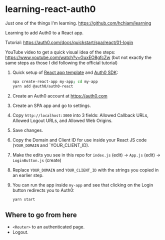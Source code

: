 # learning-react-auth0

Just one of the things I'm learning. <https://github.com/hchiam/learning>

Learning to add Auth0 to a React app.

Tutorial: <https://auth0.com/docs/quickstart/spa/react/01-login>

YouTube video to get a quick visual idea of the steps: <https://www.youtube.com/watch?v=GuxEO8gfcZw> (but not exactly the same steps as those I did following the official tutorial)

1. Quick setup of [React app template](https://github.com/facebook/create-react-app) and [Auth0 SDK](https://github.com/auth0/auth0-react):

   ```bash
   npx create-react-app my-app; cd my-app
   yarn add @auth0/auth0-react
   ```

2. Create an Auth0 account at <https://auth0.com>
3. Create an SPA app and go to settings.
4. Copy `http://localhost:3000` into 3 fields: Allowed Callback URLs, Allowed Logout URLs, and Allowed Web Origins.
5. Save changes.
6. Copy the Domain and Client ID for use inside your React JS code (`YOUR_DOMAIN` and `YOUR_CLIENT_ID).
7. Make the edits you see in this repo for `index.js` (edit) -> `App.js` (edit) -> `LoginButton.js` (create)
8. Replace `YOUR_DOMAIN` and `YOUR_CLIENT_ID` with the strings you copied in an earlier step.
9. You can run the app inside `my-app` and see that clicking on the Login button redirects you to Auth0:

   ```bash
   yarn start
   ```

## Where to go from here

- `<Router>` to an authenticated page.
- Logout.
